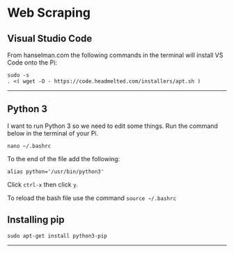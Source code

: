 # Web Scraping

## Visual Studio Code
From hanselman.com the following commands in the terminal will install VS Code onto the Pi:
```
sudo -s
. <( wget -O - https://code.headmelted.com/installers/apt.sh )
```

----------------------------------------------------------------

## Python 3
I want to run Python 3 so we need to edit some things. Run the command below in the terminal of your Pi.

```
nano ~/.bashrc
```

To the end of the file add the following:

```
alias python='/usr/bin/python3'
```

Click `ctrl-x` then click `y`.

To reload the bash file use the command `source ~/.bashrc`

## Installing pip
```
sudo apt-get install python3-pip
```
----------------------------------------------------------------


